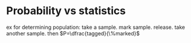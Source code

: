 # Probability vs statistics
ex for determining population:
take a sample. mark sample. release. take another sample. then 
$P=\dfrac{tagged}{\%marked}$
